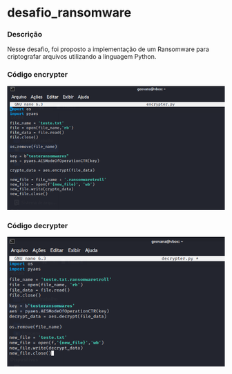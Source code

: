 # desafio_ransomware

### Descrição
Nesse desafio, foi proposto a implementação de um Ransomware para criptografar arquivos utilizando a linguagem Python.

### Código encrypter
![Alt text](./codEncrypter.PNG "Optional title")

### Código decrypter
![Alt text](./codDecrypter.PNG "Optional title")

